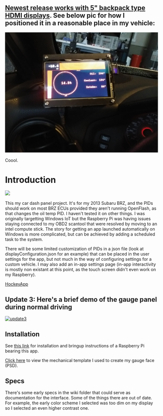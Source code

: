 ## [Newest release works with 5" backpack type HDMI displays](https://github.com/daparker2/Tinast_Public/releases/tag/v1.0.85.1.18). See below pic for how I positioned it in a reasonable place in my vehicle:

<img src="https://github.com/daparker2/Tinast_Public/blob/master/img/update2.jpg"></img>

Coool.

# Introduction 
<img src="https://daparker.visualstudio.com/_apis/public/build/definitions/0b16eba6-9218-4f4b-a629-87fe16048574/2/badge"></img>

This my car dash panel project. It's for my 2013 Subaru BRZ, and the PIDs should work on most BRZ ECUs provided they aren't running OpenFlash, as that changes the oil temp PID. I haven't tested it on other things. I was originally targetting Windows IoT but the Raspberry Pi was having issues staying connected to my OBD2  scantool that were resolved by moving to an intel compute stick. The story for getting an app launched automatically on Windows is more complicated, but can be achieved by adding a scheduled task to the system.

There will be some limited customization of PIDs in a json file (look at displayConfiguration.json for an example) that can be placed in the user settings for the app, but not much in the way of configuring settings for a custom vehicle. I may also add an in-app settings page (in-app interactivity is mostly non existant at this point, as the touch screen didn't even work on my Raspberry).

[HockeyApp](https://rink.hockeyapp.net/manage/apps/553566)

## Update 3: Here's a brief demo of the gauge panel during normal driving

[![update3](http://img.youtube.com/vi/lsFMVJhmXTw/0.jpg)](https://youtu.be/lsFMVJhmXTw "Demo")

## Installation

See [this link](https://htmlpreview.github.io/?https://github.com/daparker2/Tinast_Public/blob/v1.0.15-beta1/doc/Setting%20up%20a%20raspberry%20pi%20for%20automotive.htm) for installation and bringup instructions of a Raspberry Pi bearing this app.

[Click here](https://github.com/daparker2/Tinast_Public/blob/master/Face-Template.psd) to view the mechanical template I used to create my gauge face (PSD).

## Specs

There's some early specs in the wiki folder that could serve as documentation for the interface. Some of the things there are out of date. For example, the early color scheme I selected was too dim on my display so I selected an even higher contrast one.
